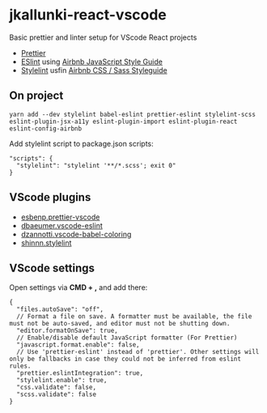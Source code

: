 # jkallunki-react-vscode
Basic prettier and linter setup for VScode React projects
* [Prettier](https://github.com/prettier/prettier)
* [ESlint](https://github.com/eslint/eslint) using [Airbnb JavaScript Style Guide](https://github.com/airbnb/javascript)
* [Stylelint](https://github.com/stylelint/stylelint) usfin [Airbnb CSS / Sass Styleguide](https://github.com/airbnb/css)

## On project
`yarn add --dev stylelint babel-eslint prettier-eslint stylelint-scss eslint-plugin-jsx-a11y eslint-plugin-import eslint-plugin-react eslint-config-airbnb`

Add stylelint script to package.json scripts:
```
"scripts": {
  "stylelint": "stylelint '**/*.scss'; exit 0"
}
```

## VScode plugins
* [esbenp.prettier-vscode](https://github.com/prettier/prettier-vscode)
* [dbaeumer.vscode-eslint](https://github.com/Microsoft/vscode-eslint)
* [dzannotti.vscode-babel-coloring](https://github.com/dzannotti/vscode-babel)
* [shinnn.stylelint](https://github.com/shinnn/stylelint-vscode)

## VScode settings
Open settings via __CMD + ,__ and add there:
```
{
  "files.autoSave": "off",
  // Format a file on save. A formatter must be available, the file must not be auto-saved, and editor must not be shutting down.
  "editor.formatOnSave": true,
  // Enable/disable default JavaScript formatter (For Prettier)
  "javascript.format.enable": false,
  // Use 'prettier-eslint' instead of 'prettier'. Other settings will only be fallbacks in case they could not be inferred from eslint rules.
  "prettier.eslintIntegration": true,
  "stylelint.enable": true,
  "css.validate": false,
  "scss.validate": false
}
```
